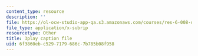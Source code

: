 ```yaml
---
content_type: resource
description: ''
file: https://ol-ocw-studio-app-qa.s3.amazonaws.com/courses/res-6-008-digital-signal-processing-spring-2011/6f3860ebc5297179686c7b785b08f958_n9u9Vy_peHM.srt
file_type: application/x-subrip
resourcetype: Other
title: 3play caption file
uid: 6f3860eb-c529-7179-686c-7b785b08f958
---
```

